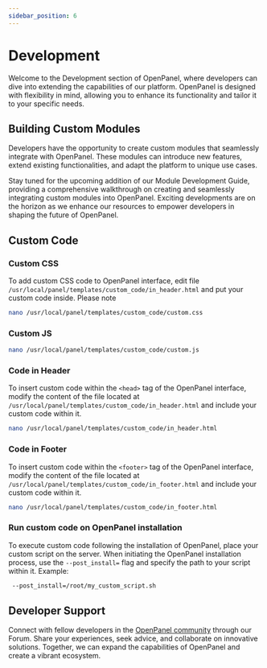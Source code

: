 ```yaml
---
sidebar_position: 6
---
```


# Development

Welcome to the Development section of OpenPanel, where developers can dive into extending the capabilities of our platform. OpenPanel is designed with flexibility in mind, allowing you to enhance its functionality and tailor it to your specific needs.

## Building Custom Modules

Developers have the opportunity to create custom modules that seamlessly integrate with OpenPanel. These modules can introduce new features, extend existing functionalities, and adapt the platform to unique use cases. 

Stay tuned for the upcoming addition of our Module Development Guide, providing a comprehensive walkthrough on creating and seamlessly integrating custom modules into OpenPanel. Exciting developments are on the horizon as we enhance our resources to empower developers in shaping the future of OpenPanel.



## Custom Code


### Custom CSS

To add custom CSS code to OpenPanel interface, edit file `/usr/local/panel/templates/custom_code/in_header.html` and put your custom code inside. Please note 


```bash
nano /usr/local/panel/templates/custom_code/custom.css
```

### Custom JS


```bash
nano /usr/local/panel/templates/custom_code/custom.js
```

### Code in Header

To insert custom code within the `<head>` tag of the OpenPanel interface, modify the content of the file located at `/usr/local/panel/templates/custom_code/in_header.html` and include your custom code within it.

```bash
nano /usr/local/panel/templates/custom_code/in_header.html
```

### Code in Footer

To insert custom code within the `<footer>` tag of the OpenPanel interface, modify the content of the file located at `/usr/local/panel/templates/custom_code/in_footer.html` and include your custom code within it.

```bash
nano /usr/local/panel/templates/custom_code/in_footer.html
```


### Run custom code on OpenPanel installation

To execute custom code following the installation of OpenPanel, place your custom script on the server. When initiating the OpenPanel installation process, use the `--post_install=` flag and specify the path to your script within it.
Example:

```bash
 --post_install=/root/my_custom_script.sh
```



## Developer Support

Connect with fellow developers in the [OpenPanel community](https://community.openpanel.co/) through our Forum. Share your experiences, seek advice, and collaborate on innovative solutions. Together, we can expand the capabilities of OpenPanel and create a vibrant ecosystem.

